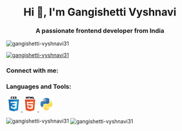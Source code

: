 <h1 align="center">Hi 👋, I'm Gangishetti Vyshnavi</h1>
<h3 align="center">A passionate frontend developer from India</h3>

<p align="left"> <img src="https://komarev.com/ghpvc/?username=gangishetti-vyshnavi31&label=Profile%20views&color=0e75b6&style=flat" alt="gangishetti-vyshnavi31" /> </p>

<p align="left"> <a href="https://github.com/ryo-ma/github-profile-trophy"><img src="https://github-profile-trophy.vercel.app/?username=gangishetti-vyshnavi31" alt="gangishetti-vyshnavi31" /></a> </p>

<h3 align="left">Connect with me:</h3>
<p align="left">
</p>

<h3 align="left">Languages and Tools:</h3>
<p align="left"> <a href="https://www.w3schools.com/css/" target="_blank" rel="noreferrer"> <img src="https://raw.githubusercontent.com/devicons/devicon/master/icons/css3/css3-original-wordmark.svg" alt="css3" width="40" height="40"/> </a> <a href="https://www.w3.org/html/" target="_blank" rel="noreferrer"> <img src="https://raw.githubusercontent.com/devicons/devicon/master/icons/html5/html5-original-wordmark.svg" alt="html5" width="40" height="40"/> </a> <a href="https://www.python.org" target="_blank" rel="noreferrer"> <img src="https://raw.githubusercontent.com/devicons/devicon/master/icons/python/python-original.svg" alt="python" width="40" height="40"/> </a> </p>

<p><img align="left" src="https://github-readme-stats.vercel.app/api/top-langs?username=gangishetti-vyshnavi31&show_icons=true&locale=en&layout=compact" alt="gangishetti-vyshnavi31" /></p>

<p>&nbsp;<img align="center" src="https://github-readme-stats.vercel.app/api?username=gangishetti-vyshnavi31&show_icons=true&locale=en" alt="gangishetti-vyshnavi31" /></p>

